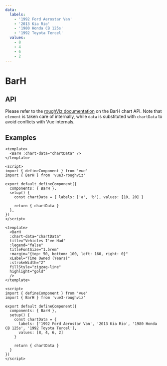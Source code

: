 ```yaml
---
data:
  labels:
    - '1992 Ford Aerostar Van'
    - '2013 Kia Rio'
    - '1980 Honda CB 125s'
    - '1992 Toyota Tercel'
  values:
    - 8
    - 4
    - 6
    - 2
---
```


# BarH

## API

Please refer to the [roughViz documentation](https://github.com/jwilber/roughViz#BarH) on the BarH chart API. Note that `element` is taken care of internally, while `data` is substituted with `chartData` to avoid conflicts with Vue internals.

## Examples

<!-- prettier-ignore -->
```vue
<template>
  <BarH :chart-data="chartData" />
</template>

<script>
import { defineComponent } from 'vue'
import { BarH } from 'vue3-roughviz'

export default defineComponent({
  components: { BarH },
  setup() {
    const chartData = { labels: ['a', 'b'], values: [10, 20] }

    return { chartData }
  },
})
</script>
```

<BarH :chart-data="{ labels: ['a', 'b'], values: [10, 20] }" />

<!-- prettier-ignore -->
```vue
<template>
  <BarH
  :chart-data="chartData"
  title="Vehicles I've Had"
  :legend="false"
  titleFontSize="1.5rem"
  :margin="{top: 50, bottom: 100, left: 160, right: 0}"
  xLabel="Time Owned (Years)"
  :strokeWidth="2"
  fillStyle="zigzag-line"
  highlight="gold"
  />
</template>

<script>
import { defineComponent } from 'vue'
import { BarH } from 'vue3-roughviz'

export default defineComponent({
  components: { BarH },
  setup() {
    const chartData = {
      labels: ['1992 Ford Aerostar Van', '2013 Kia Rio', '1980 Honda CB 125s', '1992 Toyota Tercel'],
      values: [8, 4, 6, 2]
    }

    return { chartData }
  }
})
</script>
```

<BarH
:chart-data="$page.frontmatter.data"
title="Vehicles I've Had"
:legend="false"
titleFontSize="1.5rem"
:margin="{top: 50, bottom: 100, left: 160, right: 0}"
xLabel="Time Owned (Years)"
:strokeWidth="2"
fillStyle="zigzag-line"
highlight="gold"
/>
